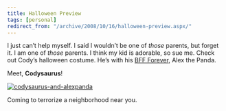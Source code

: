 ```yaml
---
title: Halloween Preview
tags: [personal]
redirect_from: "/archive/2008/10/16/halloween-preview.aspx/"
---
```


I just can’t help myself. I said I wouldn’t be one of *those* parents,
but forget it. I am one of *those* parents. I think my kid is adorable,
so sue me. Check out Cody’s halloween costume. He’s with his [BFF
Forever](https://haacked.com/archive/2008/06/13/ras-syndrome.aspx "RAS Syndrome"),
Alex the Panda.

Meet, **Codysaurus**!

[![codysaurus-and-alexpanda](https://haacked.com/assets/images/haacked_com/WindowsLiveWriter/HalloweenPreview_807F/codysaurus-and-alexpanda_thumb.jpg "codysaurus-and-alexpanda")](https://haacked.com/assets/images/haacked_com/WindowsLiveWriter/HalloweenPreview_807F/codysaurus-and-alexpanda_2.jpg)

Coming to terrorize a neighborhood near you.

